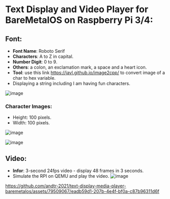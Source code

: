 # Text Display and Video Player for BareMetalOS on Raspberry Pi 3/4:

## Font:
- **Font Name**: Roboto Serif
- **Characters**: A to Z in capital.
- **Number Digit**: 0 to 9.
- **Others**: a colon, an exclamation mark, a space and a heart icon.
- **Tool**: use this link https://javl.github.io/image2cpp/ to convert image of a char to hex variable. 
- Displaying a string including I am having fun characters.

![image](https://github.com/andtr-2021/VideoFontOnBareMetalOS/assets/79509067/ce864ff8-fdba-43dd-9cba-e5dd1337f5b8)

### Character Images: 
- Height: 100 pixels.
- Width: 100 pixels.
  
![image](https://github.com/andtr-2021/text-display-media-player-baremetalos/assets/79509067/c44d8350-dcd5-452f-8726-bea5826992ce)

![image](https://github.com/andtr-2021/text-display-media-player-baremetalos/assets/79509067/ef82bc39-e3d3-4e10-9327-3d315fa86f9f)

## Video:
- **Infor**: 3-second 24fps video - display 48 frames in 3 seconds. 
- Simulate the RPI on QEMU and play the video.
![image](https://github.com/andtr-2021/VideoFontOnBareMetalOS/assets/79509067/36583986-84f3-44f9-be12-dcaea3bf0142)

https://github.com/andtr-2021/text-display-media-player-baremetalos/assets/79509067/eadb59d1-207b-4e4f-bf0a-c87b96311d6f

